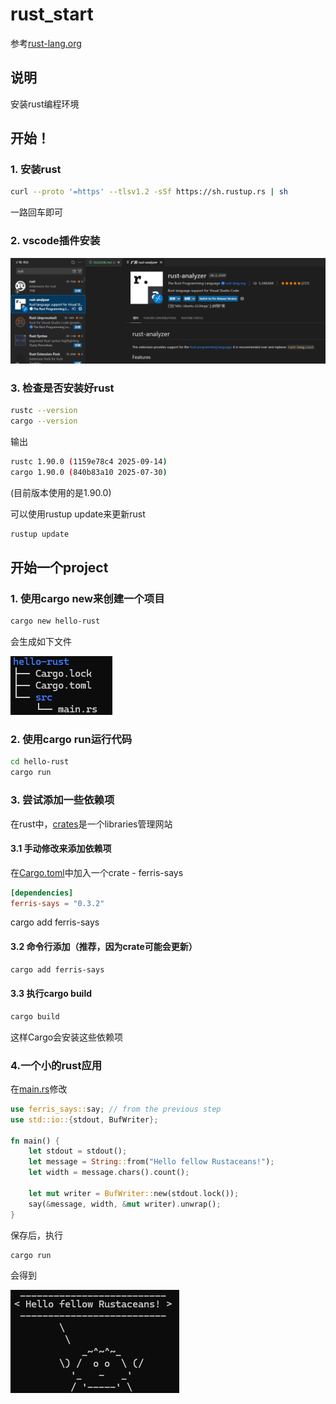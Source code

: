# rust_start
参考[rust-lang.org](https://rust-lang.org/learn/get-started/)

## 说明
安装rust编程环境

## 开始！

### 1. 安装rust
```bash
curl --proto '=https' --tlsv1.2 -sSf https://sh.rustup.rs | sh
```
一路回车即可

### 2. vscode插件安装
![rust_vscode_plugin](img/rust_vscode_plugin.png)

### 3. 检查是否安装好rust
```bash
rustc --version
cargo --version
```
输出
```bash
rustc 1.90.0 (1159e78c4 2025-09-14)
cargo 1.90.0 (840b83a10 2025-07-30)
```
(目前版本使用的是1.90.0)

可以使用rustup update来更新rust
```bash
rustup update
```

## 开始一个project

### 1. 使用cargo new来创建一个项目
```bash
cargo new hello-rust
```
会生成如下文件

![hello-rust](img/folder_structure.png)

### 2. 使用cargo run运行代码
```bash
cd hello-rust
cargo run
```

### 3. 尝试添加一些依赖项
在rust中，[crates](https://crates.io/)是一个libraries管理网站

#### 3.1 手动修改来添加依赖项
在[Cargo.toml](hello-rust/Cargo.toml)中加入一个crate - ferris-says
```toml
[dependencies]
ferris-says = "0.3.2"
```
cargo add ferris-says
#### 3.2 命令行添加（推荐，因为crate可能会更新）
```bash
cargo add ferris-says
```

#### 3.3 执行cargo build
```bash
cargo build
```
这样Cargo会安装这些依赖项

### 4.一个小的rust应用
在[main.rs](hello-rust/src/main.rs)修改
```rust
use ferris_says::say; // from the previous step
use std::io::{stdout, BufWriter};

fn main() {
    let stdout = stdout();
    let message = String::from("Hello fellow Rustaceans!");
    let width = message.chars().count();

    let mut writer = BufWriter::new(stdout.lock());
    say(&message, width, &mut writer).unwrap();
}
```
保存后，执行
```bash
cargo run
```
会得到

![main_output.png](img/main_output.png)